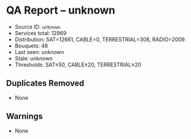 # QA Report – unknown

- Source ID: `unknown`
- Services total: 12969
- Distribution: SAT=12661, CABLE=0, TERRESTRIAL=308, RADIO=2009
- Bouquets: 48
- Last seen: unknown
- Stale: unknown
- Thresholds: SAT≥50, CABLE≥20, TERRESTRIAL≥20

## Duplicates Removed
- None

## Warnings
- None
